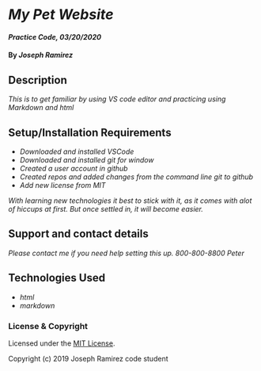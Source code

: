 # _My Pet Website_

#### _Practice Code, 03/20/2020_

#### By _**Joseph Ramirez**_

## Description

 _This is to get familiar by using VS code editor and practicing using Markdown and html_

## Setup/Installation Requirements

* _Downloaded and installed VSCode_
* _Downloaded and installed git for window_
* _Created a user account in github_
* _Created repos and added changes from the command line git to github_
* _Add new license from MIT_

_With learning new technologies it best to stick with it, as it comes with alot of hiccups at first. But once settled in, it will become easier._



## Support and contact details

_Please contact me if you need help setting this up. 800-800-8800 Peter_

## Technologies Used

- _html_
- _markdown_
  
### License & Copyright

Licensed under the [MIT License](LICENSE).

Copyright (c) 2019 Joseph Ramirez code student
